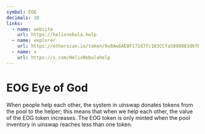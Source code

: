 ```yaml
---
symbol: EOG
decimals: 18
links:
  - name: website
    url: https://helixnebula.help
  - name: explorer
    url: https://etherscan.io/token/0x8Ae6AE8F172d7fc103CCfa5890883d6fE46038C9
  - name: x
    url: https://x.com/HelixNebulahelp
---
```


# EOG Eye of God

When people help each other, the system in uinswap donates tokens from the pool to the helper; this means that when we help each other, the value of the EOG token increases. The EOG token is only minted when the pool inventory in uinswap reaches less than one token.
